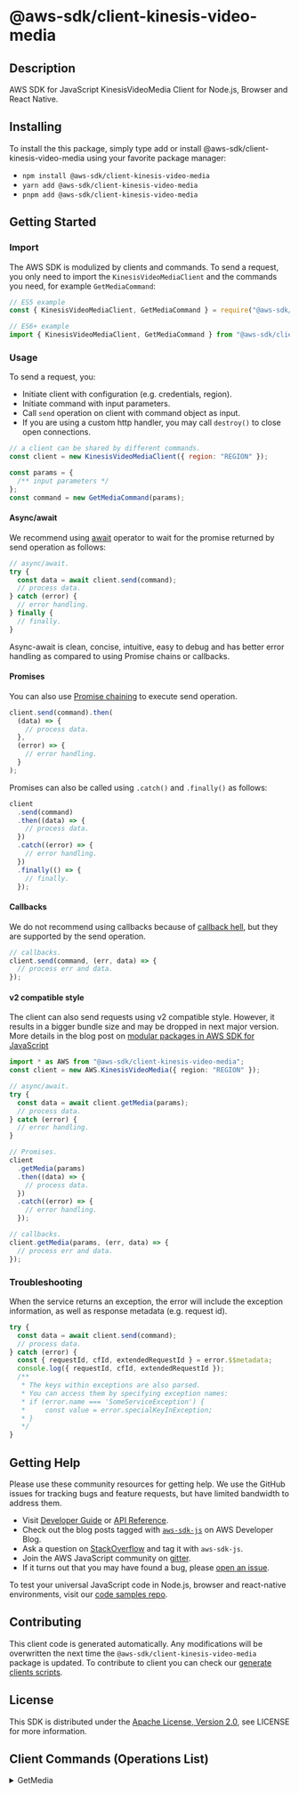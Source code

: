<!-- generated file, do not edit directly -->

# @aws-sdk/client-kinesis-video-media

## Description

AWS SDK for JavaScript KinesisVideoMedia Client for Node.js, Browser and React Native.

<p></p>

## Installing

To install the this package, simply type add or install @aws-sdk/client-kinesis-video-media
using your favorite package manager:

- `npm install @aws-sdk/client-kinesis-video-media`
- `yarn add @aws-sdk/client-kinesis-video-media`
- `pnpm add @aws-sdk/client-kinesis-video-media`

## Getting Started

### Import

The AWS SDK is modulized by clients and commands.
To send a request, you only need to import the `KinesisVideoMediaClient` and
the commands you need, for example `GetMediaCommand`:

```js
// ES5 example
const { KinesisVideoMediaClient, GetMediaCommand } = require("@aws-sdk/client-kinesis-video-media");
```

```ts
// ES6+ example
import { KinesisVideoMediaClient, GetMediaCommand } from "@aws-sdk/client-kinesis-video-media";
```

### Usage

To send a request, you:

- Initiate client with configuration (e.g. credentials, region).
- Initiate command with input parameters.
- Call `send` operation on client with command object as input.
- If you are using a custom http handler, you may call `destroy()` to close open connections.

```js
// a client can be shared by different commands.
const client = new KinesisVideoMediaClient({ region: "REGION" });

const params = {
  /** input parameters */
};
const command = new GetMediaCommand(params);
```

#### Async/await

We recommend using [await](https://developer.mozilla.org/en-US/docs/Web/JavaScript/Reference/Operators/await)
operator to wait for the promise returned by send operation as follows:

```js
// async/await.
try {
  const data = await client.send(command);
  // process data.
} catch (error) {
  // error handling.
} finally {
  // finally.
}
```

Async-await is clean, concise, intuitive, easy to debug and has better error handling
as compared to using Promise chains or callbacks.

#### Promises

You can also use [Promise chaining](https://developer.mozilla.org/en-US/docs/Web/JavaScript/Guide/Using_promises#chaining)
to execute send operation.

```js
client.send(command).then(
  (data) => {
    // process data.
  },
  (error) => {
    // error handling.
  }
);
```

Promises can also be called using `.catch()` and `.finally()` as follows:

```js
client
  .send(command)
  .then((data) => {
    // process data.
  })
  .catch((error) => {
    // error handling.
  })
  .finally(() => {
    // finally.
  });
```

#### Callbacks

We do not recommend using callbacks because of [callback hell](http://callbackhell.com/),
but they are supported by the send operation.

```js
// callbacks.
client.send(command, (err, data) => {
  // process err and data.
});
```

#### v2 compatible style

The client can also send requests using v2 compatible style.
However, it results in a bigger bundle size and may be dropped in next major version. More details in the blog post
on [modular packages in AWS SDK for JavaScript](https://aws.amazon.com/blogs/developer/modular-packages-in-aws-sdk-for-javascript/)

```ts
import * as AWS from "@aws-sdk/client-kinesis-video-media";
const client = new AWS.KinesisVideoMedia({ region: "REGION" });

// async/await.
try {
  const data = await client.getMedia(params);
  // process data.
} catch (error) {
  // error handling.
}

// Promises.
client
  .getMedia(params)
  .then((data) => {
    // process data.
  })
  .catch((error) => {
    // error handling.
  });

// callbacks.
client.getMedia(params, (err, data) => {
  // process err and data.
});
```

### Troubleshooting

When the service returns an exception, the error will include the exception information,
as well as response metadata (e.g. request id).

```js
try {
  const data = await client.send(command);
  // process data.
} catch (error) {
  const { requestId, cfId, extendedRequestId } = error.$$metadata;
  console.log({ requestId, cfId, extendedRequestId });
  /**
   * The keys within exceptions are also parsed.
   * You can access them by specifying exception names:
   * if (error.name === 'SomeServiceException') {
   *     const value = error.specialKeyInException;
   * }
   */
}
```

## Getting Help

Please use these community resources for getting help.
We use the GitHub issues for tracking bugs and feature requests, but have limited bandwidth to address them.

- Visit [Developer Guide](https://docs.aws.amazon.com/sdk-for-javascript/v3/developer-guide/welcome.html)
  or [API Reference](https://docs.aws.amazon.com/AWSJavaScriptSDK/v3/latest/index.html).
- Check out the blog posts tagged with [`aws-sdk-js`](https://aws.amazon.com/blogs/developer/tag/aws-sdk-js/)
  on AWS Developer Blog.
- Ask a question on [StackOverflow](https://stackoverflow.com/questions/tagged/aws-sdk-js) and tag it with `aws-sdk-js`.
- Join the AWS JavaScript community on [gitter](https://gitter.im/aws/aws-sdk-js-v3).
- If it turns out that you may have found a bug, please [open an issue](https://github.com/aws/aws-sdk-js-v3/issues/new/choose).

To test your universal JavaScript code in Node.js, browser and react-native environments,
visit our [code samples repo](https://github.com/aws-samples/aws-sdk-js-tests).

## Contributing

This client code is generated automatically. Any modifications will be overwritten the next time the `@aws-sdk/client-kinesis-video-media` package is updated.
To contribute to client you can check our [generate clients scripts](https://github.com/aws/aws-sdk-js-v3/tree/main/scripts/generate-clients).

## License

This SDK is distributed under the
[Apache License, Version 2.0](http://www.apache.org/licenses/LICENSE-2.0),
see LICENSE for more information.

## Client Commands (Operations List)

<details>
<summary>
GetMedia
</summary>

[Command API Reference](https://docs.aws.amazon.com/AWSJavaScriptSDK/v3/latest/clients/client-kinesis-video-media/classes/getmediacommand.html) / [Input](https://docs.aws.amazon.com/AWSJavaScriptSDK/v3/latest/clients/client-kinesis-video-media/interfaces/getmediacommandinput.html) / [Output](https://docs.aws.amazon.com/AWSJavaScriptSDK/v3/latest/clients/client-kinesis-video-media/interfaces/getmediacommandoutput.html)

</details>
